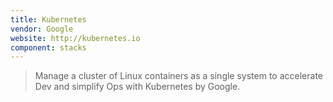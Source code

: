 ```yaml
---
title: Kubernetes
vendor: Google
website: http://kubernetes.io
component: stacks
---
```

> Manage a cluster of Linux containers as a single system to accelerate Dev and simplify Ops with Kubernetes by Google.
